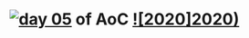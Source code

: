 # [![day 05](05)](https://adventofcode.com/2020/day/05) of AoC [![2020]2020)](https://adventofcode.com/2020)
